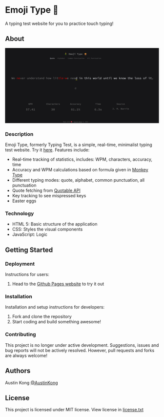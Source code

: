 # Emoji Type 🥑
A typing test website for you to practice touch typing!
## About
![Main page](MainPage.png)
### Description
Emoji Type, formerly Typing Test, is a simple, real-time, minimalist typing test website. Try it [here](https://austinkong.github.io/typing-test).
Features include:
* Real-time tracking of statistics, includes: WPM, characters, accuracy, time
* Accuracy and WPM calculations based on formula given in [Monkey Type](https://monkeytype.com)
* Different typing modes: quote, alphabet, common punctuation, all punctuation
* Quote fetching from [Quotable API](https://github.com/lukePeavey/quotable)
* Key tracking to see mispressed keys
* Easter eggs
### Technology
* HTML 5: Basic structure of the application
* CSS: Styles the visual components
* JavaScript: Logic
## Getting Started
### Deployment
Instructions for users:
1. Head to the [Github Pages website](https://austinkong.github.io/typing-test) to try it out
### Installation
Installation and setup instructions for developers:
1. Fork and clone the repository
2. Start coding and build something awesome!
### Contributing
This project is no longer under active development. Suggestions, issues and bug reports will not be actively resolved. However, pull requests and forks are always welcome!
## Authors
Austin Kong [@AustinKong](https://github.com/AustinKong)
## License
This project is licensed under MIT license. View license in [license.txt](license.txt)
